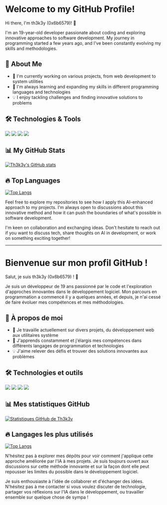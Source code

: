 # Welcome to my GitHub Profile!

Hi there, I'm th3k3y (0x6b6579)! 👋

I'm an 19-year-old developer passionate about coding and exploring innovative approaches to software development. My journey in programming started a few years ago, and I've been constantly evolving my skills and methodologies.

## 🚀 About Me

- 🔭 I'm currently working on various projects, from web development to system utilities
- 🌱 I'm always learning and expanding my skills in different programming languages and technologies
- 💡 I enjoy tackling challenges and finding innovative solutions to problems


## 🛠️ Technologies & Tools

![](https://img.shields.io/badge/Code-Python-informational?style=flat&logo=python&logoColor=white&color=2bbc8a)
![](https://img.shields.io/badge/Code-HTML-informational?style=flat&logo=html5&logoColor=white&color=2bbc8a)
![](https://img.shields.io/badge/Code-CSS-informational?style=flat&logo=css3&logoColor=white&color=2bbc8a)
![](https://img.shields.io/badge/Shell-Bash-informational?style=flat&logo=gnu-bash&logoColor=white&color=2bbc8a)

## 📊 My GitHub Stats

[![Th3k3y's GitHub stats](https://github-readme-stats.vercel.app/api?username=th3k3y&show_icons=true&theme=radical)](https://github.com/anuraghazra/github-readme-stats)

## 🔥 Top Languages

[![Top Langs](https://github-readme-stats.vercel.app/api/top-langs/?username=th3k3y&layout=compact&theme=radical)](https://github.com/anuraghazra/github-readme-stats)

Feel free to explore my repositories to see how I apply this AI-enhanced approach to my projects. I'm always open to discussions about this innovative method and how it can push the boundaries of what's possible in software development.

I'm keen on collaboration and exchanging ideas. Don't hesitate to reach out if you want to discuss tech, share thoughts on AI in development, or work on something exciting together!

---

# Bienvenue sur mon profil GitHub !

Salut, je suis th3k3y (0x6b6579) ! 👋

Je suis un développeur de 19 ans passionné par le code et l'exploration d'approches innovantes dans le développement logiciel. Mon parcours en programmation a commencé il y a quelques années, et depuis, je n'ai cessé de faire évoluer mes compétences et mes méthodologies.

## 🚀 À propos de moi

- 🔭 Je travaille actuellement sur divers projets, du développement web aux utilitaires système
- 🌱 J'apprends constamment et j'élargis mes compétences dans différents langages de programmation et technologies
- 💡 J'aime relever des défis et trouver des solutions innovantes aux problèmes


## 🛠️ Technologies et outils

![](https://img.shields.io/badge/Code-Python-informational?style=flat&logo=python&logoColor=white&color=2bbc8a)
![](https://img.shields.io/badge/Code-HTML-informational?style=flat&logo=html5&logoColor=white&color=2bbc8a)
![](https://img.shields.io/badge/Code-CSS-informational?style=flat&logo=css3&logoColor=white&color=2bbc8a)
![](https://img.shields.io/badge/Shell-Bash-informational?style=flat&logo=gnu-bash&logoColor=white&color=2bbc8a)

## 📊 Mes statistiques GitHub

[![Statistiques GitHub de Th3k3y](https://github-readme-stats.vercel.app/api?username=th3k3y&show_icons=true&theme=radical)](https://github.com/anuraghazra/github-readme-stats)

## 🔥 Langages les plus utilisés

[![Top Langs](https://github-readme-stats.vercel.app/api/top-langs/?username=th3k3y&layout=compact&theme=radical)](https://github.com/anuraghazra/github-readme-stats)

N'hésitez pas à explorer mes dépôts pour voir comment j'applique cette approche améliorée par l'IA à mes projets. Je suis toujours ouvert aux discussions sur cette méthode innovante et sur la façon dont elle peut repousser les limites du possible dans le développement logiciel.

Je suis enthousiaste à l'idée de collaborer et d'échanger des idées. N'hésitez pas à me contacter si vous voulez discuter de technologie, partager vos réflexions sur l'IA dans le développement, ou travailler ensemble sur quelque chose de sympa !
